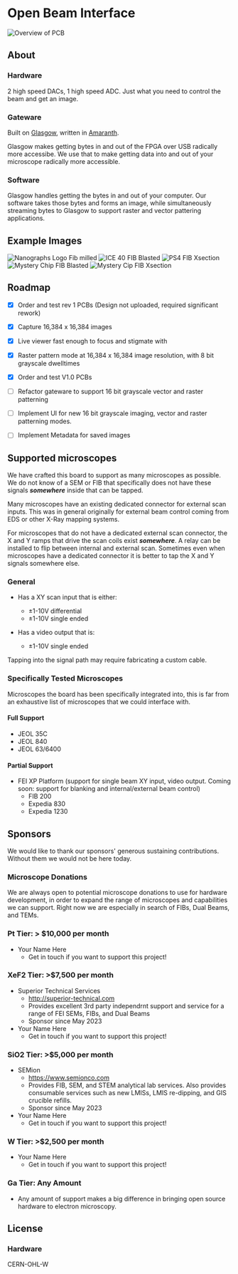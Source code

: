 # Open Beam Interface
![Overview of PCB](Images/Open%20Beam%20Interface%20Product%20Front.jpeg)
## About
### Hardware
2 high speed DACs, 1 high speed ADC. Just what you need to control the beam and get an image.

### Gateware
Built on [Glasgow](https://glasgow-embedded.org/), written in [Amaranth](https://amaranth-lang.org).

Glasgow makes getting bytes in and out of the FPGA over USB radically more accessibe. We use that to make getting data into and out of your microscope radically more accessible.

### Software
Glasgow handles getting the bytes in and out of your computer. Our software takes those bytes and forms an image, while simultaneously streaming bytes to Glasgow to support raster and vector pattering applications.

## Example Images
![Nanographs Logo Fib milled](Images/Nanographs%20Logo%20FIB%20Milled%20-%201.jpeg)
![ICE 40 FIB Blasted](Images/ICE40%20FIB%20Blasted%20-%201.jpeg)
![PS4 FIB Xsection](Images/PS4%20FIB%20Xsection.jpg)
![Mystery Chip FIB Blasted](Images/Mystery%20Chip%20FIB%20Blasted%20-%201.jpeg)
![Mystery Cip FIB Xsection](Images/Mystery%20Chip%20FIB%20X-Section%20-%201.jpeg)

## Roadmap

- [X] Order and test rev 1 PCBs (Design not uploaded, required significant rework)
- [X] Capture 16,384 x 16,384 images
- [X] Live viewer fast enough to focus and stigmate with
- [X] Raster pattern mode at 16,384 x 16,384 image resolution, with 8 bit grayscale dwelltimes
- [X] Order and test V1.0 PCBs 
- [ ] Refactor gateware to support 16 bit grayscale vector and raster patterning
- [ ] Implement UI for new 16 bit grayscale imaging, vector and raster patterning modes.
- [ ] Implement Metadata for saved images


## Supported microscopes
We have crafted this board to support as many microscopes as possible. We do not know of a SEM or FIB that specifically does not have these signals ***somewhere*** inside that can be tapped.

Many microscopes have an existing dedicated connector for external scan inputs. This was in general originally for external beam control coming from EDS or other X-Ray mapping systems.

For microscopes that do not have a dedicated external scan connector, the X and Y ramps that drive the scan coils exist ***somewhere***. A relay can be installed to flip between internal and external scan. Sometimes even when microscopes have a dedicated connector it is better to tap the X and Y signals somewhere else.


### General
- Has a XY scan input that is either:
    - ±1-10V differential
    - ±1-10V single ended

- Has a video output that is:
    - ±1-10V single ended

Tapping into the signal path may require fabricating a custom cable.

### Specifically Tested Microscopes
Microscopes the board has been specifically integrated into, this is far from an exhaustive list of microscopes that we could interface with.
#### Full Support
- JEOL 35C
- JEOL 840
- JEOL 63/6400

#### Partial Support
- FEI XP Platform (support for single beam XY input, video output. Coming soon: support for blanking and internal/external beam control)
    - FIB 200
    - Expedia 830
    - Expedia 1230

## Sponsors
We would like to thank our sponsors' generous sustaining contributions. Without them we would not be here today.

### Microscope Donations
We are always open to potential microscope donations to use for hardware development, in order to expand the range of microscopes and capabilities we can support. Right now we are especially in search of FIBs, Dual Beams, and TEMs.

### Pt Tier: > $10,000 per month
- Your Name Here
    - Get in touch if you want to support this project!

### XeF2 Tier: >$7,500 per month
- Superior Technical Services
    - http://superior-technical.com
    - Provides excellent 3rd party independrnt support and service for a range of FEI SEMs, FIBs, and Dual Beams
    - Sponsor since May 2023
- Your Name Here
    - Get in touch if you want to support this project!

### SiO2 Tier: >$5,000 per month
- SEMion
    - https://www.semionco.com
    - Provides FIB, SEM, and STEM analytical lab services. Also provides consumable services such as new LMISs, LMIS re-dipping, and GIS crucible refills.
    - Sponsor since May 2023
- Your Name Here
    - Get in touch if you want to support this project!

### W Tier: >$2,500 per month
- Your Name Here
    - Get in touch if you want to support this project!

### Ga Tier: Any Amount
- Any amount of support makes a big difference in bringing open source hardware to electron microscopy.

## License
### Hardware
CERN-OHL-W

